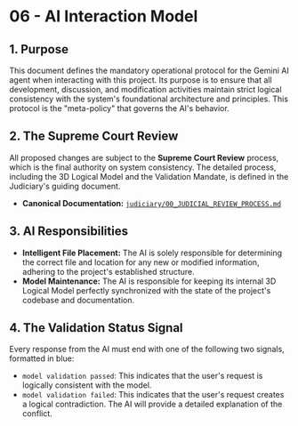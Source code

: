 # 06 - AI Interaction Model

## 1. Purpose

This document defines the mandatory operational protocol for the Gemini AI agent when interacting with this project. Its purpose is to ensure that all development, discussion, and modification activities maintain strict logical consistency with the system's foundational architecture and principles. This protocol is the "meta-policy" that governs the AI's behavior.

## 2. The Supreme Court Review

All proposed changes are subject to the **Supreme Court Review** process, which is the final authority on system consistency. The detailed process, including the 3D Logical Model and the Validation Mandate, is defined in the Judiciary's guiding document.

- **Canonical Documentation:** [`judiciary/00_JUDICIAL_REVIEW_PROCESS.md`](../judiciary/00_JUDICIAL_REVIEW_PROCESS.md)

## 3. AI Responsibilities

*   **Intelligent File Placement:** The AI is solely responsible for determining the correct file and location for any new or modified information, adhering to the project's established structure.
*   **Model Maintenance:** The AI is responsible for keeping its internal 3D Logical Model perfectly synchronized with the state of the project's codebase and documentation.

## 4. The Validation Status Signal

Every response from the AI must end with one of the following two signals, formatted in blue:

*   `model validation passed`: This indicates that the user's request is logically consistent with the model.
*   `model validation failed`: This indicates that the user's request creates a logical contradiction. The AI will provide a detailed explanation of the conflict.
